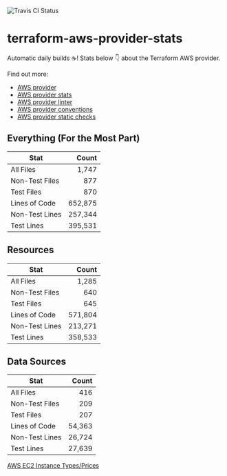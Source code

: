 ![Travis CI Status](https://travis-ci.org/YakDriver/terraform-aws-provider-stats.svg?branch=main)
# terraform-aws-provider-stats

Automatic daily builds :coffee:! Stats below :point_down: about the Terraform AWS provider.

Find out more:
* [AWS provider](https://github.com/terraform-providers/terraform-provider-aws)
* [AWS provider stats](https://github.com/YakDriver/terraform-aws-provider-stats)
* [AWS provider linter](https://github.com/terraform-providers/terraform-provider-aws/tree/master/awsproviderlint)
* [AWS provider conventions](https://github.com/YakDriver/terraform-aws-conventions)
* [AWS provider static checks](https://github.com/YakDriver/terraform-aws-provider-static-checks)



## Everything (For the Most Part)

|  Stat  |  Count  |
| ------------- | -------------: |
|  All Files  |  1,747  |
|  Non-Test Files  |  877  |
|  Test Files  |  870  |
|  Lines of Code  |  652,875  |
|  Non-Test Lines  |  257,344  |
|  Test Lines  |  395,531  |



## Resources

|  Stat  |  Count  |
| ------------- | -------------: |
|  All Files  |  1,285  |
|  Non-Test Files  |  640  |
|  Test Files  |  645  |
|  Lines of Code  |  571,804  |
|  Non-Test Lines  |  213,271  |
|  Test Lines  |  358,533  |



## Data Sources

|  Stat  |  Count  |
| ------------- | -------------: |
|  All Files  |  416  |
|  Non-Test Files  |  209  |
|  Test Files  |  207  |
|  Lines of Code  |  54,363  |
|  Non-Test Lines  |  26,724  |
|  Test Lines  |  27,639  |




[AWS EC2 Instance Types/Prices](https://github.com/YakDriver/aws-ec2-instance-types)
